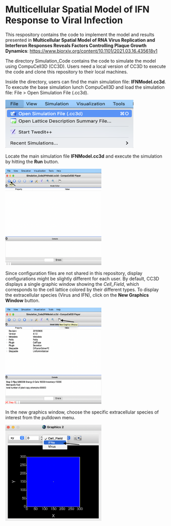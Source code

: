 # Multicellular Spatial Model of IFN Response to Viral Infection

This respository contains the code to implement the model and results presented in 
**Multicellular Spatial Model of RNA Virus Replication and Interferon Responses Reveals Factors Controlling Plaque Growth Dynamics**: 
https://www.biorxiv.org/content/10.1101/2021.03.16.435618v1

The directory Simulation_Code contains the code to simulate the model using CompuCell3D (CC3D). Users need a local 
version of CC3D to execute the code and clone this repository to their local machines.

Inside the directory, users can find the main simulation file: **IFNModel.cc3d**. 
To execute the base simulation lunch CompuCell3D and load the simulation file: File > Open Simulation File (.cc3d).

<img src="./Readme_Images/1.png" width="400" height="150" alt="1"/>

Locate the main simulation file **IFNModel.cc3d** and execute the simulation by hitting the **Run** button.

<img src="./Readme_Images/2.png" width="300" height="300" alt="2"/>

Since configuration files are not shared in this repository, display configurations might be slightly different for each user. 
By default, CC3D displays a single graphic window showing the *Cell_Field*, which corresponds to the cell lattice colored 
by their different types. To display the extracellular species (Virus and IFN), click on the **New Graphics Window** button.

<img src="./Readme_Images/3.png" width="300" height="300" alt="3"/>

In the new graphics window, choose the specific extracellular species of interest from the pulldown menu.

<img src="./Readme_Images/4.png" width="300" height="300" alt="4"/>